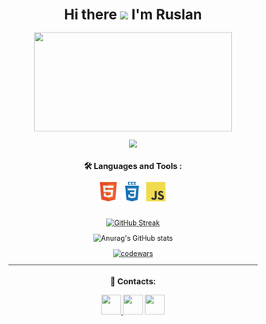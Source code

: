 <h1 align="center">Hi there <a href="https://www.gautamkrishnar.com/"><img src="https://media.giphy.com/media/hvRJCLFzcasrR4ia7z/giphy.gif" width="5%"></a> I'm Ruslan</h1>

<div align="center">
   <img src="https://media.giphy.com/media/iIqmM5tTjmpOB9mpbn/giphy.gif" width="400" height="200px"/>
   
   ![](https://komarev.com/ghpvc/?username=7iliama1)
</div>
<div id="head" align="center">

### :hammer_and_wrench: Languages and Tools :
</div>
<div id="language" align="center">
  <img src="https://github.com/devicons/devicon/blob/master/icons/html5/html5-original.svg" title="HTML5" alt="HTML" width="40" height="40"/>&nbsp;
  <img src="https://github.com/devicons/devicon/blob/master/icons/css3/css3-plain-wordmark.svg"  title="CSS3" alt="CSS" width="40" height="40"/>&nbsp;
  <img src="https://github.com/devicons/devicon/blob/master/icons/javascript/javascript-original.svg" title="JavaScript" alt="JavaScript" width="40" height="40"/>&nbsp;
</div>

<br>

<div id="stats" align="center">

[![GitHub Streak](http://github-readme-streak-stats.herokuapp.com?user=7iliama1&&theme=dark&background=FD2D2D00&hide_border=true&currStreakNum=DD0000&sideLabels=DD2727&sideNums=1CDDAD)](https://git.io/streak-stats)
     
![Anurag's GitHub stats](https://github-readme-stats.vercel.app/api?username=7iliama1&show_icons=true&theme=codeSTACKr&hide_border=true&date_format=M%20j%5B%2C%20Y%5D)
  
</div>

<div id="codewars" align="center">

[![codewars](https://www.codewars.com/users/iliama/badges/small)](https://www.codewars.com/users/iliama) 
</div>

<hr>

<div id="contact" align="center">

### :bell: Contacts:
</div>
<div id="list" align="center">
   <a href="https://www.instagram.com/iliama/" table="_blank"><img src="https://cdn-icons-png.flaticon.com/512/2111/2111421.png"width="40" height="40">    </a> 
   <a href="https://t.me/iliama" table="_blank"><img src="https://cdn-icons-png.flaticon.com/512/2111/2111667.png" width="40" height="40"></a> 
   <a href="https://vk.com/rusniaz" table="_blank"><img src="https://cdn-icons-png.flaticon.com/512/2111/2111747.png" width="40" height="40"></a>
</div>
